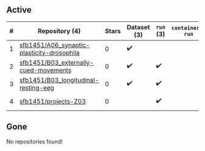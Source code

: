 ## Active
| # | Repository (4) | Stars | Dataset (3) | `run` (3) | `containers-run` | Last Modified |
| --- | --- | --- | --- | --- | --- | --- |
| 1 | [sfb1451/A06_synaptic-plasticity-drosophila](https://github.com/sfb1451/A06_synaptic-plasticity-drosophila) | 0 | :heavy_check_mark: |  |  | 2023-10-04 17:30:19+00:00 |
| 2 | [sfb1451/B03_externally-cued-movements](https://github.com/sfb1451/B03_externally-cued-movements) | 0 | :heavy_check_mark: | :heavy_check_mark: |  | 2024-02-09 11:08:04+00:00 |
| 3 | [sfb1451/B03_longitudinal-resting-eeg](https://github.com/sfb1451/B03_longitudinal-resting-eeg) | 0 | :heavy_check_mark: | :heavy_check_mark: |  | 2023-04-13 15:39:25+00:00 |
| 4 | [sfb1451/projects-Z03](https://github.com/sfb1451/projects-Z03) | 0 |  | :heavy_check_mark: |  | 2024-04-08 17:41:58+00:00 |

## Gone
No repositories found!
